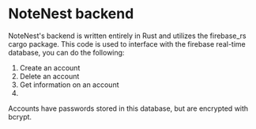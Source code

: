 # NoteNest backend
NoteNest's backend is written entirely in Rust and utilizes the firebase_rs cargo package.
This code is used to interface with the firebase real-time database, you can do the following:
1. Create an account
2. Delete an account
3. Get information on an account
4. 
Accounts have passwords stored in this database, but are encrypted with bcrypt. 
